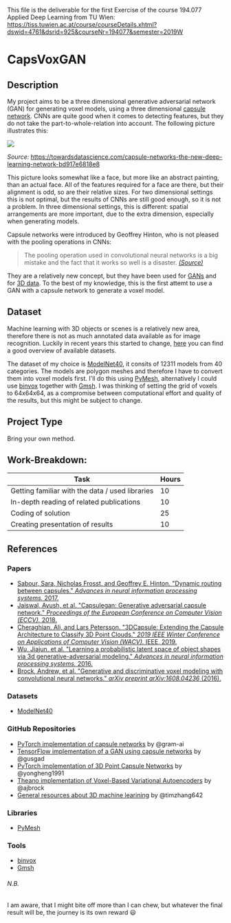 This file is the deliverable for the first Exercise of the course 194.077 Applied Deep Learning from TU Wien: https://tiss.tuwien.ac.at/course/courseDetails.xhtml?dswid=4761&dsrid=925&courseNr=194077&semester=2019W

# CapsVoxGAN

## Description

My project aims to be a three dimensional generative adversarial network (GAN) for generating voxel models, using a three dimensional [capsule network](http://papers.nips.cc/paper/6975-dynamic-routing-between-capsules). CNNs are quite good when it comes to detecting features, but they do not take the part-to-whole-relation into account. The following picture illustrates this:

![](https://miro.medium.com/max/383/1*b5Gj44sqne2Cu6Xra5EJpg.jpeg)

_Source:_ https://towardsdatascience.com/capsule-networks-the-new-deep-learning-network-bd917e6818e8

This picture looks somewhat like a face, but more like an abstract painting, than an actual face. All of the features required for a face are there, but their alignment is odd, so are their relative sizes. For two dimensional settings this is not optimal, but the results of CNNs are still good enough, so it is not a problem. In three dimensional settings, this is different: spatial arrangements are more important, due to the extra dimension, especially when generating models.

Capsule networks were introduced by Geoffrey Hinton, who is not pleased with the pooling operations in CNNs:
> The pooling operation used in convolutional neural networks is a big mistake and the fact that it works so well is a disaster. [_(Source)_](https://www.reddit.com/r/MachineLearning/comments/2lmo0l/ama_geoffrey_hinton/clyj4jv/)

They are a relatively new concept, but they have been used for [GANs](https://arxiv.org/abs/1802.06167) and for [3D data](https://arxiv.org/abs/1812.10775). To the best of my knowledge, this is the first attemt to use a GAN with a capsule network to generate a voxel model.

## Dataset

Machine learning with 3D objects or scenes is a relatively new area, therefore there is not as much annotated data available as for image recognition. Luckily in recent years this started to change, [here](https://github.com/timzhang642/3D-Machine-Learning#datasets) you can find a good overview of available datasets. 

The dataset of my choice is [ModelNet40](http://modelnet.cs.princeton.edu), it consits of 12311 models from 40 categories. The models are polygon meshes and therefore I have to convert them into voxel models first. I'll do this using [PyMesh](https://github.com/PyMesh/PyMesh), alternatively I could use [binvox](https://www.patrickmin.com/binvox/) together with [Gmsh](http://gmsh.info/). I was thinking of setting the grid of voxels to 64x64x64, as a compromise between computational effort and quality of the results, but this might be subject to change.

## Project Type

Bring your own method.

## Work-Breakdown:

Task | Hours
--- | ---
Getting familiar with the data / used libraries | 10
In-depth reading of related publications | 10
Coding of solution | 25
Creating presentation of results | 10

## References

### Papers

* [Sabour, Sara, Nicholas Frosst, and Geoffrey E. Hinton. "Dynamic routing between capsules." _Advances in neural information processing systems._ 2017.](http://papers.nips.cc/paper/6975-dynamic-routing-between-capsules)
* [Jaiswal, Ayush, et al. "Capsulegan: Generative adversarial capsule network." _Proceedings of the European Conference on Computer Vision (ECCV)._ 2018.](http://openaccess.thecvf.com/content_eccv_2018_workshops/w17/html/Jaiswal_CapsuleGAN_Generative_Adversarial_Capsule_Network_ECCVW_2018_paper.html)
* [Cheraghian, Ali, and Lars Petersson. "3DCapsule: Extending the Capsule Architecture to Classify 3D Point Clouds." _2019 IEEE Winter Conference on Applications of Computer Vision (WACV)._ IEEE, 2019.](https://ieeexplore.ieee.org/abstract/document/8658405)
* [Wu, Jiajun, et al. "Learning a probabilistic latent space of object shapes via 3d generative-adversarial modeling." _Advances in neural information processing systems._ 2016.](http://papers.nips.cc/paper/6096-learning-a-probabilistic-latent-space-of-object-shapes-via-3d-generative-adversarial-modeling)
* [Brock, Andrew, et al. "Generative and discriminative voxel modeling with convolutional neural networks." _arXiv preprint arXiv:1608.04236_ (2016).](https://arxiv.org/abs/1608.04236)

### Datasets
* [ModelNet40](http://modelnet.cs.princeton.edu)

### GitHub Repositories

* [PyTorch implementation of capsule networks](https://github.com/gram-ai/capsule-networks) by @gram-ai
* [TensorFlow implementation of a GAN using capsule networks](https://github.com/gusgad/capsule-GAN) by @gusgad
* [PyTorch implementation of 3D Point Capsule Networks](https://github.com/yongheng1991/3D-point-capsule-networks) by @yongheng1991
* [Theano implementation of Voxel-Based Variational Autoencoders](https://github.com/ajbrock/Generative-and-Discriminative-Voxel-Modeling) by @ajbrock
* [General resources about 3D machine learining](https://github.com/timzhang642/3D-Machine-Learning) by @timzhang642 

### Libraries

* [PyMesh](https://pymesh.readthedocs.io/en/latest/)

### Tools

* [binvox](https://www.patrickmin.com/binvox/)
* [Gmsh](http://gmsh.info/)

###### N.B.

I am aware, that I might bite off more than I can chew, but whatever the final result will be, the journey is its own reward :smiley:
